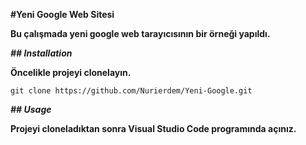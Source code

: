 **#Yeni Google Web Sitesi**

**Bu çalışmada yeni google web tarayıcısının bir örneği yapıldı.**

***## Installation***

**Öncelikle projeyi clonelayın.**

```
git clone https://github.com/Nurierdem/Yeni-Google.git
```
***## Usage***

**Projeyi cloneladıktan sonra Visual Studio Code programında açınız.**
